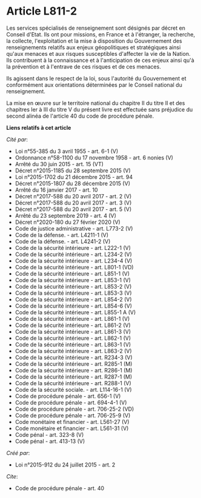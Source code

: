 # Article L811-2

Les services spécialisés de renseignement sont désignés par décret en Conseil d'Etat. Ils ont pour missions, en France et à
l'étranger, la recherche, la collecte, l'exploitation et la mise à disposition du Gouvernement des renseignements relatifs
aux enjeux géopolitiques et stratégiques ainsi qu'aux menaces et aux risques susceptibles d'affecter la vie de la Nation. Ils
contribuent à la connaissance et à l'anticipation de ces enjeux ainsi qu'à la prévention et à l'entrave de ces risques et de
ces menaces. 

Ils agissent dans le respect de la loi, sous l'autorité du Gouvernement et conformément aux orientations déterminées par le
Conseil national du renseignement. 

La mise en œuvre sur le territoire national du chapitre II du titre II et des chapitres Ier à III du titre V du présent livre
est effectuée sans préjudice du second alinéa de l'article 40 du code de procédure pénale.

**Liens relatifs à cet article**

_Cité par_:

  - Loi n°55-385 du 3 avril 1955 - art. 6-1 (V)
  - Ordonnance n°58-1100 du 17 novembre 1958 - art. 6 nonies (V)
  - Arrêté du 30 juin 2015 - art. 15 (VT)
  - Décret n°2015-1185 du 28 septembre 2015 (V)
  - Loi n°2015-1702 du 21 décembre 2015 - art. 94
  - Décret n°2015-1807 du 28 décembre 2015 (V)
  - Arrêté du 16 janvier 2017 - art. 10
  - Décret n°2017-588 du 20 avril 2017 - art. 2 (V)
  - Décret n°2017-588 du 20 avril 2017 - art. 3 (V)
  - Décret n°2017-588 du 20 avril 2017 - art. 5 (V)
  - Arrêté du 23 septembre 2019 - art. 4 (V)
  - Décret n°2020-180 du 27 février 2020 (V)
  - Code de justice administrative - art. L773-2 (V)
  - Code de la défense. - art. L4211-1 (V)
  - Code de la défense. - art. L4241-2 (V)
  - Code de la sécurité intérieure - art. L222-1 (V)
  - Code de la sécurité intérieure - art. L234-2 (V)
  - Code de la sécurité intérieure - art. L234-4 (V)
  - Code de la sécurité intérieure - art. L801-1 (VD)
  - Code de la sécurité intérieure - art. L851-1 (V)
  - Code de la sécurité intérieure - art. L853-1 (V)
  - Code de la sécurité intérieure - art. L853-2 (V)
  - Code de la sécurité intérieure - art. L853-3 (V)
  - Code de la sécurité intérieure - art. L854-2 (V)
  - Code de la sécurité intérieure - art. L854-6 (V)
  - Code de la sécurité intérieure - art. L855-1 A (V)
  - Code de la sécurité intérieure - art. L861-1 (V)
  - Code de la sécurité intérieure - art. L861-2 (V)
  - Code de la sécurité intérieure - art. L861-3 (V)
  - Code de la sécurité intérieure - art. L862-1 (V)
  - Code de la sécurité intérieure - art. L863-1 (V)
  - Code de la sécurité intérieure - art. L863-2 (V)
  - Code de la sécurité intérieure - art. R234-3 (V)
  - Code de la sécurité intérieure - art. R285-1 (M)
  - Code de la sécurité intérieure - art. R286-1 (M)
  - Code de la sécurité intérieure - art. R287-1 (M)
  - Code de la sécurité intérieure - art. R288-1 (V)
  - Code de la sécurité sociale. - art. L114-16-1 (V)
  - Code de procédure pénale - art. 656-1 (V)
  - Code de procédure pénale - art. 694-4-1 (V)
  - Code de procédure pénale - art. 706-25-2 (VD)
  - Code de procédure pénale - art. 706-25-9 (V)
  - Code monétaire et financier - art. L561-27 (V)
  - Code monétaire et financier - art. L561-31 (V)
  - Code pénal - art. 323-8 (V)
  - Code pénal - art. 413-13 (V)

_Créé par_:

  - Loi n°2015-912 du 24 juillet 2015 - art. 2

_Cite_:

  - Code de procédure pénale - art. 40

